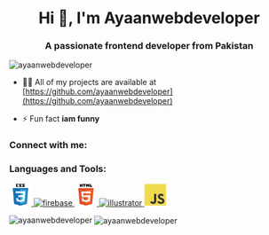 <h1 align="center">Hi 👋, I'm Ayaanwebdeveloper</h1>
<h3 align="center">A passionate frontend developer from Pakistan</h3>

<img src="https://user-images.githubusercontent.com/55389276/140866485-8fb1c876-9a8f-4d6a-98dc-08c4981eaf70.gif" alt="" align="right" width="400">

<p align="left"> <img src="https://komarev.com/ghpvc/?username=ayaanwebdeveloper&label=Profile%20views&color=0e75b6&style=flat" alt="ayaanwebdeveloper" /> </p>

- 👨‍💻 All of my projects are available at [https://github.com/ayaanwebdeveloper](https://github.com/ayaanwebdeveloper)

- ⚡ Fun fact **iam funny**

<h3 align="left">Connect with me:</h3>
<p align="left">
</p>

<h3 align="left">Languages and Tools:</h3>
<p align="left"> <a href="https://www.w3schools.com/css/" target="_blank" rel="noreferrer"> <img src="https://raw.githubusercontent.com/devicons/devicon/master/icons/css3/css3-original-wordmark.svg" alt="css3" width="40" height="40"/> </a> <a href="https://firebase.google.com/" target="_blank" rel="noreferrer"> <img src="https://www.vectorlogo.zone/logos/firebase/firebase-icon.svg" alt="firebase" width="40" height="40"/> </a> <a href="https://www.w3.org/html/" target="_blank" rel="noreferrer"> <img src="https://raw.githubusercontent.com/devicons/devicon/master/icons/html5/html5-original-wordmark.svg" alt="html5" width="40" height="40"/> </a> <a href="https://www.adobe.com/in/products/illustrator.html" target="_blank" rel="noreferrer"> <img src="https://www.vectorlogo.zone/logos/adobe_illustrator/adobe_illustrator-icon.svg" alt="illustrator" width="40" height="40"/> </a> <a href="https://developer.mozilla.org/en-US/docs/Web/JavaScript" target="_blank" rel="noreferrer"> <img src="https://raw.githubusercontent.com/devicons/devicon/master/icons/javascript/javascript-original.svg" alt="javascript" width="40" height="40"/> </a> </p>

<p><img align="left" src="https://github-readme-stats.vercel.app/api/top-langs?username=ayaanwebdeveloper&show_icons=true&locale=en&layout=compact" alt="ayaanwebdeveloper" /></p>

<p>&nbsp;<img align="center" src="https://github-readme-stats.vercel.app/api?username=ayaanwebdeveloper&show_icons=true&locale=en" alt="ayaanwebdeveloper" /></p>
